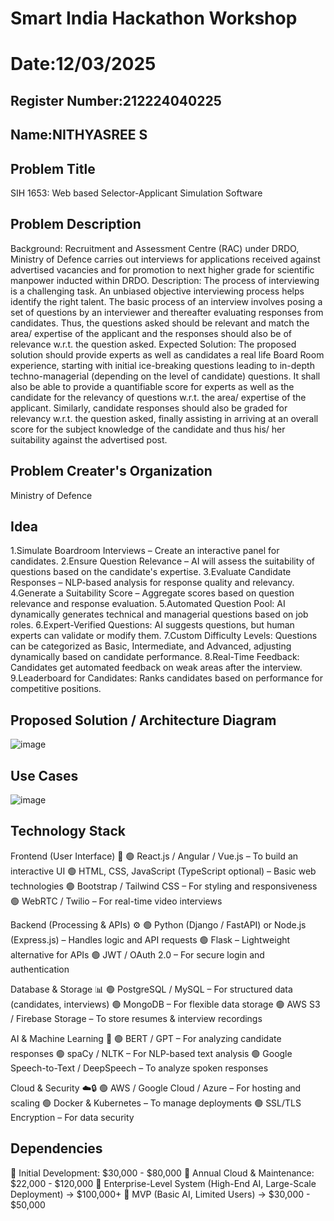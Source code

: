 # Smart India Hackathon Workshop
# Date:12/03/2025
## Register Number:212224040225
## Name:NITHYASREE S
## Problem Title
SIH 1653: Web based Selector-Applicant Simulation Software
## Problem Description
Background: Recruitment and Assessment Centre (RAC) under DRDO, Ministry of Defence carries out interviews for applications received against advertised vacancies and for promotion to next higher grade for scientific manpower inducted within DRDO. Description: The process of interviewing is a challenging task. An unbiased objective interviewing process helps identify the right talent. The basic process of an interview involves posing a set of questions by an interviewer and thereafter evaluating responses from candidates. Thus, the questions asked should be relevant and match the area/ expertise of the applicant and the responses should also be of relevance w.r.t. the question asked. Expected Solution: The proposed solution should provide experts as well as candidates a real life Board Room experience, starting with initial ice-breaking questions leading to in-depth techno-managerial (depending on the level of candidate) questions. It shall also be able to provide a quantifiable score for experts as well as the candidate for the relevancy of questions w.r.t. the area/ expertise of the applicant. Similarly, candidate responses should also be graded for relevancy w.r.t. the question asked, finally assisting in arriving at an overall score for the subject knowledge of the candidate and thus his/ her suitability against the advertised post.

## Problem Creater's Organization
Ministry of Defence

## Idea
1.Simulate Boardroom Interviews – Create an interactive panel for candidates.
2.Ensure Question Relevance – AI will assess the suitability of questions based on the candidate's expertise.
3.Evaluate Candidate Responses – NLP-based analysis for response quality and relevancy.
4.Generate a Suitability Score – Aggregate scores based on question relevance and response evaluation.
5.Automated Question Pool: AI dynamically generates technical and managerial questions based on job roles.
6.Expert-Verified Questions: AI suggests questions, but human experts can validate or modify them.
7.Custom Difficulty Levels: Questions can be categorized as Basic, Intermediate, and Advanced, adjusting dynamically based on candidate performance.
8.Real-Time Feedback: Candidates get automated feedback on weak areas after the interview.
9.Leaderboard for Candidates: Ranks candidates based on performance for competitive positions.

## Proposed Solution / Architecture Diagram
![image](https://github.com/user-attachments/assets/ba94ad9d-0396-4b84-987d-375d5053caaa)


## Use Cases
![image](https://github.com/user-attachments/assets/8e553f23-3b61-4ffd-b856-d1c654a0980c)


## Technology Stack
Frontend (User Interface) 🎨
🟢 React.js / Angular / Vue.js – To build an interactive UI
🟢 HTML, CSS, JavaScript (TypeScript optional) – Basic web technologies
🟢 Bootstrap / Tailwind CSS – For styling and responsiveness
🟢 WebRTC / Twilio – For real-time video interviews

Backend (Processing & APIs) ⚙️
🟢 Python (Django / FastAPI) or Node.js (Express.js) – Handles logic and API requests
🟢 Flask – Lightweight alternative for APIs
🟢 JWT / OAuth 2.0 – For secure login and authentication

Database & Storage 📊
🟢 PostgreSQL / MySQL – For structured data (candidates, interviews)
🟢 MongoDB – For flexible data storage
🟢 AWS S3 / Firebase Storage – To store resumes & interview recordings

AI & Machine Learning 🤖
🟢 BERT / GPT – For analyzing candidate responses
🟢 spaCy / NLTK – For NLP-based text analysis
🟢 Google Speech-to-Text / DeepSpeech – To analyze spoken responses

Cloud & Security ☁️🔒
🟢 AWS / Google Cloud / Azure – For hosting and scaling
🟢 Docker & Kubernetes – To manage deployments
🟢 SSL/TLS Encryption – For data security

## Dependencies
📌 Initial Development: $30,000 - $80,000
📌 Annual Cloud & Maintenance: $22,000 - $120,000
🚀 Enterprise-Level System (High-End AI, Large-Scale Deployment) → $100,000+
🚀 MVP (Basic AI, Limited Users) → $30,000 - $50,000


